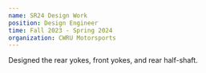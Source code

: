 ```yaml
---
name: SR24 Design Work
position: Design Engineer
time: Fall 2023 - Spring 2024
organization: CWRU Motorsports
---
```


Designed the rear yokes, front yokes, and rear half-shaft.
